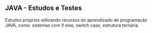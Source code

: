 ## JAVA - Estudos e Testes
Estudos próprios utilizando recursos do aprendizado de programação JAVA, como: sistemas com if else, switch case, estrutura ternária.
